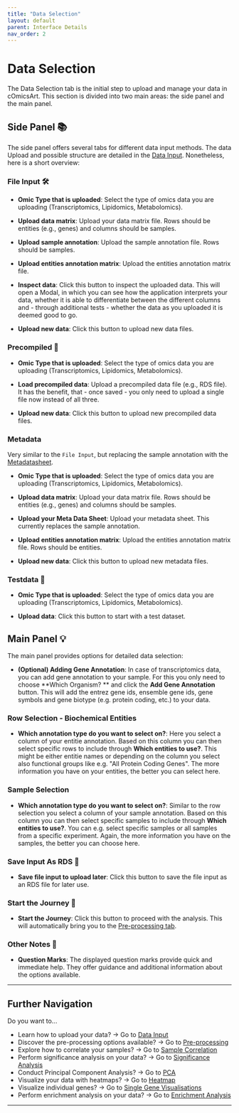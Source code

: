 ```yaml
---
title: "Data Selection"
layout: default
parent: Interface Details
nav_order: 2
---
```


# Data Selection

The Data Selection tab is the initial step to upload and manage your data in cOmicsArt. This section is divided into two main areas: the side panel and the main panel.

## Side Panel 📚

The side panel offers several tabs for different data input methods. The data Upload 
and possible structure are detailed in the [Data Input](01-required-data-input.md). 
Nonetheless, here is a short overview:

### File Input 🛠️

- **Omic Type that is uploaded**: Select the type of omics data you are uploading (Transcriptomics, Lipidomics, Metabolomics).

- **Upload data matrix**: Upload your data matrix file. Rows should be entities (e.g., genes) and columns should be samples.

- **Upload sample annotation**: Upload the sample annotation file. Rows should be samples.

- **Upload entities annotation matrix**: Upload the entities annotation matrix file.

- **Inspect data**: Click this button to inspect the uploaded data. This will open a 
  Modal, in which you can see how the application interprets your data, whether it is 
  able to differentiate between the different columns and - through additional tests - 
  whether the data as you uploaded it is deemed good to go.

- **Upload new data**: Click this button to upload new data files.

### Precompiled 🔧

- **Omic Type that is uploaded**: Select the type of omics data you are uploading (Transcriptomics, Lipidomics, Metabolomics).

- **Load precompiled data**: Upload a precompiled data file (e.g., RDS file). It has 
  the benefit, that - once saved - you only need to upload a single file now instead 
  of all three.

- **Upload new data**: Click this button to upload new precompiled data files.

### Metadata

Very similar to the `File Input`, but replacing the sample annotation with the 
[Metadatasheet](https://www.nature.com/articles/s41597-024-03349-2).

- **Omic Type that is uploaded**: Select the type of omics data you are uploading (Transcriptomics, Lipidomics, Metabolomics).

- **Upload data matrix**: Upload your data matrix file. Rows should be entities (e.g., genes) and columns should be samples.

- **Upload your Meta Data Sheet**: Upload your metadata sheet. This currently replaces the sample annotation.

- **Upload entities annotation matrix**: Upload the entities annotation matrix file. Rows should be entities.

- **Upload new data**: Click this button to upload new metadata files.

### Testdata 🧪

- **Omic Type that is uploaded**: Select the type of omics data you are uploading (Transcriptomics, Lipidomics, Metabolomics).

- **Upload data**: Click this button to start with a test dataset.

## Main Panel 💡

The main panel provides options for detailed data selection:

- **(Optional) Adding Gene Annotation**: In case of transcriptomics data, you can add 
  gene annotation to your sample. For this you only need to choose **Which Organism?
  ** and click the **Add Gene Annotation** button. This will add the entrez gene ids, 
  ensemble gene ids, gene symbols and gene biotype (e.g. protein coding, etc.) to your 
  data.

### Row Selection - Biochemical Entities

- **Which annotation type do you want to select on?**: Here you select a column of 
  your entitie annotation. Based on this column you can then select specific rows to 
  include through **Which entities to use?**. This might be either entitie names or 
  depending on the column you select also functional groups like e.g. "All Protein 
  Coding Genes". The more information you have on your entities, the better you can 
  select here. 

### Sample Selection

- **Which annotation type do you want to select on?**: Similar to the row selection you select a column of 
  your sample annotation. Based on this column you can then select specific samples to 
  include through **Which entities to use?**. You can e.g. select specific 
  samples or all samples from a specific experiment. Again, the more information you 
  have on the samples, the better you can choose here. 

### Save Input As RDS 💾

- **Save file input to upload later**: Click this button to save the file input as an RDS file for later use.

### Start the Journey 🚀

- **Start the Journey**: Click this button to proceed with the analysis. This will 
  automatically bring you to the [Pre-processing tab](03-pre-processing.md).

### Other Notes 📌

- **Question Marks**: The displayed question marks provide quick and immediate help. They offer guidance and additional information about the options available.

---

## Further Navigation

Do you want to...

- Learn how to upload your data? → Go to [Data Input](01-required-data-input.md)
- Discover the pre-processing options available? → Go to [Pre-processing](03-pre-processing.md)
- Explore how to correlate your samples? → Go to [Sample Correlation](04-sample-correlation.md)
- Perform significance analysis on your data? → Go to [Significance Analysis](05-significance-analysis.md)
- Conduct Principal Component Analysis? → Go to [PCA](06-pca.md)
- Visualize your data with heatmaps? → Go to [Heatmap](07-heatmap.md)
- Visualize individual genes? → Go to [Single Gene Visualisations](08-single-gene-visualisations.md)
- Perform enrichment analysis on your data? → Go to [Enrichment Analysis](09-enrichment-analysis.md)

---
